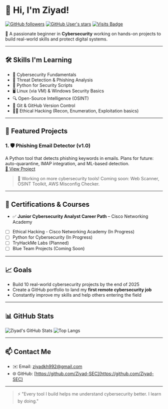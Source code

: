 # 👋 Hi, I'm Ziyad!
[![GitHub followers](https://img.shields.io/github/followers/Ziyad-SEC?label=Follow&style=social)](https://github.com/Ziyad-SEC)
[![GitHub User's stars](https://img.shields.io/github/stars/Ziyad-SEC?style=social)](https://github.com/Ziyad-SEC)
[![Visits Badge](https://komarev.com/ghpvc/?username=Ziyad-SEC&style=flat-square)](https://github.com/Ziyad-SEC)

🚀 A passionate beginner in **Cybersecurity** working on hands-on projects to build real-world skills and protect digital systems.

---

## 🛠️ Skills I'm Learning

- 🔐 Cybersecurity Fundamentals
- 🧠 Threat Detection & Phishing Analysis
- 🐍 Python for Security Scripts
- 🖥️ Linux (via VM) & Windows Security Basics
- 🔍 Open-Source Intelligence (OSINT)
- 💾 Git & GitHub Version Control
- 🧑‍💻 Ethical Hacking (Recon, Enumeration, Exploitation basics)

---

## 📁 Featured Projects

### 1. 🛡️ Phishing Email Detector (v1.0)
A Python tool that detects phishing keywords in emails. Plans for future: auto-quarantine, IMAP integration, and ML-based detection.  
[🔗 View Project](https://github.com/Ziyad-SEC/phishing-email-detector)

> 🚧 Working on more cybersecurity tools! Coming soon: Web Scanner, OSINT Toolkit, AWS Misconfig Checker.

---

## 📜 Certifications & Courses

- ✅ **Junior Cybersecurity Analyst Career Path** – Cisco Networking Academy
- [ ] Ethical Hacking - Cisco Networking Academy (In Progress)
- [ ] Python for Cybersecurity (In Progress)
- [ ] TryHackMe Labs (Planned)
- [ ] Blue Team Projects (Coming Soon)

---

## 📈 Goals

- Build 10 real-world cybersecurity projects by the end of 2025
- Create a GitHub portfolio to land my **first remote cybersecurity job**
- Constantly improve my skills and help others entering the field

---

## 📊 GitHub Stats

![Ziyad's GitHub Stats](https://github-readme-stats.vercel.app/api?username=Ziyad-SEC&show_icons=true&theme=radical)
![Top Langs](https://github-readme-stats.vercel.app/api/top-langs/?username=Ziyad-SEC&layout=compact&theme=radical)

---

## 📫 Contact Me

- ✉️ Email: ziyadkh992@gmail.com
- 🌐 GitHub: [https://github.com/Ziyad-SEC](https://github.com/Ziyad-SEC)

---

> ⚡ "Every tool I build helps me understand cybersecurity better. I learn by doing."


<!---
Ziyad-SEC/Ziyad-SEC is a ✨ special ✨ repository because its `README.md` (this file) appears on your GitHub profile.
You can click the Preview link to take a look at your changes.
--->
